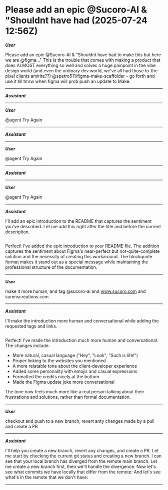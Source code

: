 <!-- Generated by SpecStory -->

# Please add an epic @Sucoro-AI & "Shouldnt have had (2025-07-24 12:56Z)

_**User**_

Please add an epic @Sucoro-AI & "Shouldnt have had to make this but here we are @figma..." This is the trouble that comes with making a product that does ALMOST everything so well and solves a huge painpoint in the vibe design world (and even the ordinary dev world, we've all had those to-the-pixel clients amirite??) @spetro511/figma-make-scaffolder - go forth and use it till tmrw when figma will prob push an update to Make. 


---

_**Assistant**_



---

_**User**_

@agent Try Again

---

_**Assistant**_



---

_**User**_

@agent Try Again

---

_**Assistant**_



---

_**User**_

@agent Try Again

---

_**Assistant**_

I'll add an epic introduction to the README that captures the sentiment you've described. Let me add this right after the title and before the current description. 
```

```
Perfect! I've added the epic introduction to your README file. The addition captures the sentiment about Figma's near-perfect but not-quite-complete solution and the necessity of creating this workaround. The blockquote format makes it stand out as a special message while maintaining the professional structure of the documentation.

---

_**User**_

make it more human, and tag @sucoro-ai and www.sucoro.com and surenscreations.com

---

_**Assistant**_

I'll make the introduction more human and conversational while adding the requested tags and links. 
```

```
Perfect! I've made the introduction much more human and conversational. The changes include:

- More natural, casual language ("Hey", "Look", "Such is life!")
- Proper linking to the websites you mentioned
- A more relatable tone about the client-developer experience
- Added some personality with emojis and casual expressions
- Formatted the credits nicely at the bottom
- Made the Figma update joke more conversational

The tone now feels much more like a real person talking about their frustrations and solutions, rather than formal documentation.

---

_**User**_

checkout and push to a new branch, revert anty changes made by a pull and create a PR

---

_**Assistant**_

I'll help you create a new branch, revert any changes, and create a PR. Let me start by checking the current git status and creating a new branch. I can see that your local branch has diverged from the remote main branch. Let me create a new branch first, then we'll handle the divergence. Now let's see what commits we have locally that differ from the remote: And let's see what's in the remote that we don't have: 

---

